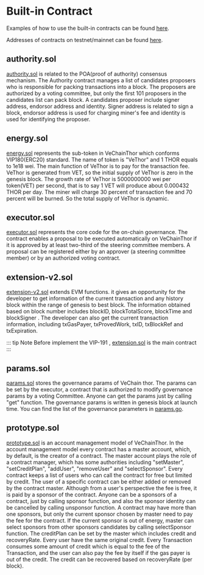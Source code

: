 # Built-in Contract

Examples of how to use the built-in contracts can be found [here](https://github.com/vechain/thor-builtins).

Addresses of contracts on testnet/mainnet can be found [here](https://github.com/vechain/docs/tree/master/others).


## authority.sol

[authority.sol](https://github.com/vechain/thor/blob/master/builtin/gen/authority.sol) is related to the POA(proof of authority) consensus mechanism. The Authority contract manages a list of candidates proposers who is responsible for packing transactions into a block. The proposers are authorized by a voting committee, but only the first 101 proposers in the candidates list can pack block. A candidates proposer include signer address, endorsor address and identity. Signer address is related to sign a block, endorsor address is used for charging miner's fee and identity is used for identifying the proposer.

## energy.sol
 
 [energy.sol](https://github.com/vechain/thor/blob/master/builtin/gen/energy.sol) represents the sub-token in VeChainThor which conforms VIP180(ERC20) standard. The name of token is "VeThor" and 1 THOR equals to 1e18 wei. The main function of VeThor is to pay for the transaction fee. VeThor is generated from VET, so the initial supply of VeThor is zero in the genesis block. The growth rate of VeThor is 5000000000 wei per token(VET) per second, that is to say 1 VET will produce about 0.000432 THOR per day. The miner will charge 30 percent of transaction fee and 70 percent will be burned. So the total supply of VeThor is dynamic.
 
  ## executor.sol

 [executor.sol](https://github.com/vechain/thor/blob/master/builtin/gen/executor.sol) represents the core code for the on-chain governance. The contract enables a proposal to be executed automatically on VeChainThor if it is approved by at least two-third of the steering committee members. A proposal can be registered either by an approver (a steering committee member) or by an authorized voting contract. 
 


## extension-v2.sol

[extension-v2.sol](https://github.com/vechain/thor/blob/master/builtin/gen/extension-v2.sol) extends EVM functions. it gives an opportunity for the developer to get information of the current transaction and any history block within the range of genesis to best block. The information obtained based on block number includes blockID, blockTotalScore, blockTime and blockSigner . The developer can also get the current transaction information, including  txGasPayer, txProvedWork, txID, txBlockRef and txExpiration.  

::: tip Note
Before implement the VIP-191 , [extension.sol](https://github.com/vechain/thor/blob/master/builtin/gen/extension.sol) is the main contract 
:::



## params.sol
  
[params.sol](https://github.com/vechain/thor/blob/master/builtin/gen/params.sol) stores the governance params of VeChain thor. The params can be set by the executor, a contract that is authorized to modify governance params by a voting Committee. Anyone can get the params just by calling "get" function. The governance params is written in genesis block at launch time. You can find the list of the governance parameters in [params.go](https://github.com/vechain/thor/blob/master/thor/params.go).
 
## prototype.sol

 [prototype.sol](https://github.com/vechain/thor/blob/master/builtin/gen/prototype.sol) is an account management model of VeChainThor. In the account management model every contract has a master account, which, by default, is the creator of a contract. The master account plays the role of a contract manager, which has some authorities including "setMaster", "setCreditPlan", "addUser", "removeUser" and "selectSponsor". Every contract keeps a list of users who can call the contract for free but limited by credit. The user of a specific contract can be either added or removed by the contract master. Although from a user's perspective the fee is free, it is paid by a sponsor of the contract. Anyone can be a sponsors of a contract, just by calling sponsor function, and also the sponsor identity can be cancelled by calling unsponsor function. A contract may have more than one sponsors, but only the current sponsor chosen by master need to pay the fee for the contract. If the current sponsor is out of energy, master can select sponsors from other sponsors candidates by calling selectSponsor function. The creditPlan can be set by the master which includes credit and recoveryRate. Every user have the same original credit. Every Transaction consumes some amount of credit which is equal to the fee of the Transaction, and the user can also pay the fee by itself if the gas payer is out of the credit. The credit can be recovered based on recoveryRate (per block).
